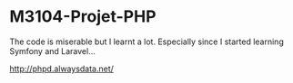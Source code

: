 # M3104-Projet-PHP

The code is miserable but I learnt a lot. Especially since I started learning Symfony and Laravel...

http://phpd.alwaysdata.net/
